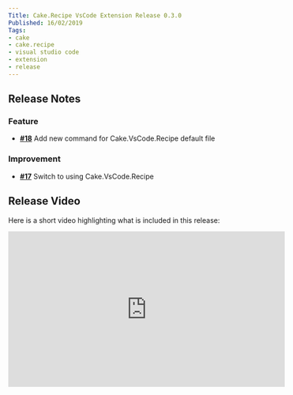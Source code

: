 ```yaml
---
Title: Cake.Recipe VsCode Extension Release 0.3.0
Published: 16/02/2019
Tags:
- cake
- cake.recipe
- visual studio code
- extension
- release
---
```


## Release Notes

### Feature

- [__#18__](https://github.com/gep13/cakerecipe-vscode/issues/18) Add new command for Cake.VsCode.Recipe default file

### Improvement

- [__#17__](https://github.com/gep13/cakerecipe-vscode/issues/17) Switch to using Cake.VsCode.Recipe

## Release Video

Here is a short video highlighting what is included in this release:

<iframe width="560" height="315" src="https://www.youtube.com/embed/MyQrcP8xKCU" frameborder="0" allow="accelerometer; autoplay; clipboard-write; encrypted-media; gyroscope; picture-in-picture" allowfullscreen></iframe>